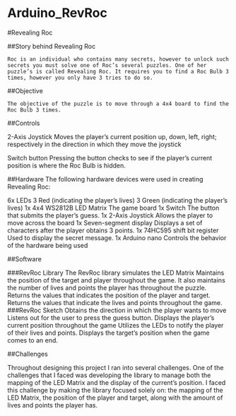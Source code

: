 # Arduino_RevRoc


#Revealing Roc

##Story behind Revealing Roc


	Roc is an individual who contains many secrets, however to unlock such secrets you must solve one of Roc’s several puzzles. One of her puzzle’s is called Revealing Roc. It requires you to find a Roc Bulb 3 times, however you only have 3 tries to do so. 

##Objective


	The objective of the puzzle is to move through a 4x4 board to find the Roc Bulb 3 times.

##Controls


2-Axis Joystick
	Moves the player’s current position up, down, left, right; respectively in the direction in which they move the joystick

Switch button
	Pressing the button checks to see if the player’s current position is where the Roc Bulb is hidden.


##Hardware
The following hardware devices were used in creating Revealing Roc:

6x LEDs
3 Red (indicating the player’s lives)
3 Green (indicating the player’s lives)
1x 4x4 WS2812B LED Matrix
The game board
1x Switch
The button that submits the player’s guess.
1x 2-Axis Joystick
Allows the player to move across the board
1x Seven-segment display
Displays a set of characters after the player obtains 3 points.
1x 74HC595 shift bit register
Used to display the secret message.
1x Arduino nano
Controls the behavior of the hardware being used

##Software

###RevRoc Library
The RevRoc library simulates the LED Matrix
Maintains the position of the target and player throughout the game. It also maintains the number of lives and points the player has throughout the puzzle.
Returns the values that indicates the position of the player and target.
Returns the values that indicate the lives and points throughout the game.
###RevRoc Sketch
Obtains the direction in which the player wants to move
Listens out for the user to press the guess button.
Displays the player’s current position throughout the game
Utilizes the LEDs to notify the player of their lives and points.
Displays the target’s position when the game comes to an end.


##Challenges

Throughout designing this project I ran into several challenges. One of the challenges that I faced was developing the library to manage both the mapping of the LED Matrix and the display of the current’s position. I faced this challenge by making the library focused solely on: the mapping of the LED Matrix, the position of the player and target, along with the amount of lives and points the player has.

